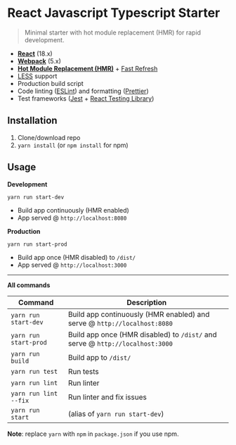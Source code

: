# React Javascript Typescript Starter

> Minimal starter with hot module replacement (HMR) for rapid development.

- **[React](https://facebook.github.io/react/)** (18.x)
- **[Webpack](https://webpack.js.org/)** (5.x)
- **[Hot Module Replacement (HMR)](https://webpack.js.org/concepts/hot-module-replacement/)** + [Fast Refresh](https://github.com/pmmmwh/react-refresh-webpack-plugin)
- [LESS](https://lesscss.org/) support
- Production build script
- Code linting ([ESLint](https://github.com/eslint/eslint)) and formatting ([Prettier](https://github.com/prettier/prettier))
- Test frameworks ([Jest](https://facebook.github.io/jest/) + [React Testing Library](https://testing-library.com/docs/react-testing-library/intro))

## Installation

1. Clone/download repo
2. `yarn install` (or `npm install` for npm)

## Usage

**Development**

`yarn run start-dev`

- Build app continuously (HMR enabled)
- App served @ `http://localhost:8080`

**Production**

`yarn run start-prod`

- Build app once (HMR disabled) to `/dist/`
- App served @ `http://localhost:3000`

---

**All commands**

| Command               | Description                                                                   |
| --------------------- | ----------------------------------------------------------------------------- |
| `yarn run start-dev`  | Build app continuously (HMR enabled) and serve @ `http://localhost:8080`      |
| `yarn run start-prod` | Build app once (HMR disabled) to `/dist/` and serve @ `http://localhost:3000` |
| `yarn run build`      | Build app to `/dist/`                                                         |
| `yarn run test`       | Run tests                                                                     |
| `yarn run lint`       | Run linter                                                                    |
| `yarn run lint --fix` | Run linter and fix issues                                                     |
| `yarn run start`      | (alias of `yarn run start-dev`)                                               |

**Note**: replace `yarn` with `npm` in `package.json` if you use npm.
